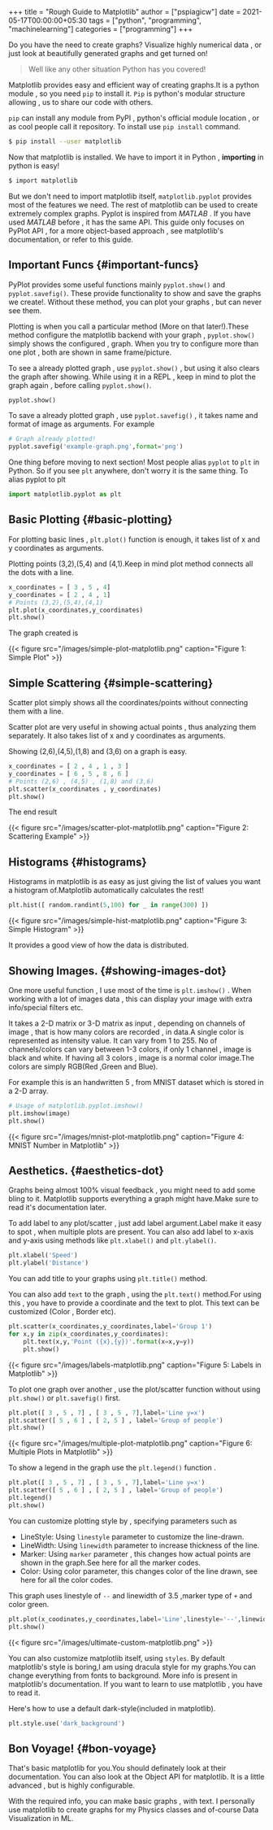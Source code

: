 +++
title = "Rough Guide to Matplotlib"
author = ["pspiagicw"]
date = 2021-05-17T00:00:00+05:30
tags = ["python", "programming", "machinelearning"]
categories = ["programming"]
+++

Do you have the need to create graphs? Visualize highly numerical data , or just look at beautifully generated graphs and get turned on!

> Well like any other situation Python has you covered!

Matplotlib provides easy and efficient way of creating graphs.It is a python module , so you need `pip` to install it. `Pip` is python's modular structure allowing , us to share our code with others.

`pip` can install any module from PyPI , python's official module location , or as cool people call it repository.
To install use `pip install` command.

```sh {linenos=false}
$ pip install --user matplotlib
```

Now that matplotlib is installed. We have to import it in Python , **importing** in python is easy!

```sh {linenos=false}
$ import matplotlib
```

But we don't need to import matplotlib itself, `matplotlib.pyplot` provides most of the features we need. The rest of matplotlib can be used to create extremely complex graphs.
Pyplot is inspired from _MATLAB_ . If you have used _MATLAB_ before , it has the same API.
This guide only focuses on PyPlot API , for a more object-based approach , see matplotlib's documentation, or refer to this guide.


## Important Funcs {#important-funcs}

PyPlot provides some useful functions mainly `pyplot.show()` and `pyplot.savefig()`.
These provide functionality to show and save the graphs we create!.
Without these method, you can plot your graphs , but can never see them.

Plotting is when you call a particular method (More on that later!).These method configure the matplotlib backend with your graph ,
`pyplot.show()` simply shows the configured , graph.
When you try to configure more than one plot , both are shown in same frame/picture.

To see a already plotted graph , use `pyplot.show()` , but using it also clears the graph after showing.
While using it in a REPL , keep in mind to plot the graph again , before calling `pyplot.show()`.

```python
pyplot.show()

```

To save a already plotted graph , use `pyplot.savefig()` , it takes name and format of image as arguments.
For example

```python
# Graph already plotted!
pyplot.savefig('example-graph.png',format='png')
```

One thing before moving to next section!
Most people alias `pyplot` to `plt` in Python. So if you see `plt` anywhere, don't worry it is the same thing.
To alias pyplot to plt

```python
import matplotlib.pyplot as plt

```


## Basic Plotting {#basic-plotting}

For plotting basic lines , `plt.plot()` function is enough, it takes list of x and y coordinates as arguments.

Plotting points (3,2),(5,4) and (4,1).Keep in mind plot method connects all the dots with a line.

```python
x_coordinates = [ 3 , 5 , 4]
y_coordinates = [ 2 , 4 , 1]
# Points (3,2),(5,4),(4,1)
plt.plot(x_coordinates,y_coordinates)
plt.show()

```


The graph created is

{{< figure src="/images/simple-plot-matplotlib.png" caption="Figure 1: Simple Plot" >}}


## Simple Scattering {#simple-scattering}

Scatter plot simply shows all the coordinates/points without connecting them with a line.

Scatter plot are very useful in showing actual points , thus analyzing them separately.
It also takes list of x and y coordinates as arguments.

Showing (2,6),(4,5),(1,8) and (3,6) on a graph is easy.

```python
x_coordinates = [ 2 , 4 , 1 , 3 ]
y_coordinates = [ 6 , 5 , 8 , 6 ]
# Points (2,6) , (4,5) , (1,8) and (3,6)
plt.scatter(x_coordinates , y_coordinates)
plt.show()

```

The end result

{{< figure src="/images/scatter-plot-matplotlib.png" caption="Figure 2: Scattering Example" >}}


## Histograms {#histograms}

Histograms in matplotlib is as easy as just giving the list of values you want a histogram of.Matplotlib automatically calculates the rest!

```python
plt.hist([ random.randint(5,100) for _ in range(300) ])

```

{{< figure src="/images/simple-hist-matplotlib.png" caption="Figure 3: Simple Histogram" >}}

It provides a good view of how the data is distributed.


## Showing Images. {#showing-images-dot}

One more useful function , I use most of the time is `plt.imshow()` . When working with a lot of images data ,  this can display your image with extra info/special filters etc.

It takes a 2-D matrix or 3-D matrix as input , depending on channels of image , that is how many colors are recorded , in data.A single color is represented as intensity value.
It can vary from 1 to 255.
No of channels/colors can vary between 1-3 colors, if only 1 channel , image is black and white.
If having all 3 colors , image is a normal color image.The colors are simply RGB(Red ,Green and Blue).

For example this is an handwritten 5 , from MNIST dataset which is stored in a 2-D array.

```python
# Usage of matplotlib.pyplot.imshow()
plt.imshow(image)
plt.show()
```

{{< figure src="/images/mnist-plot-matplotlib.png" caption="Figure 4: MNIST Number in Matplotlib" >}}


## Aesthetics. {#aesthetics-dot}

Graphs being almost 100% visual feedback , you might need to add some bling to it.
Matplotlib supports everything a graph might have.Make sure to read it's documentation later.

To add label to any plot/scatter , just add label argument.Label make it easy to spot , when multiple plots are present.
You can also add label to x-axis and y-axis using methods like `plt.xlabel()` and `plt.ylabel()`.

```python
plt.xlabel('Speed')
plt.ylabel('Distance')
```

You can add title to your graphs using `plt.title()` method.

You can also add `text` to the graph , using the `plt.text()` method.For using this , you have to provide a coordinate and the text to plot.
This text can be customized (Color , Border etc).

```python
plt.scatter(x_coordinates,y_coordinates,label='Group 1')
for x,y in zip(x_coordinates,y_coordinates):
    plt.text(x,y,'Point ({x},{y})'.format(x=x,y=y))
    plt.show()
```

{{< figure src="/images/labels-matplotlib.png" caption="Figure 5: Labels in Matplotlib" >}}

To plot one graph over another , use the plot/scatter function without using `plt.show()` or `plt.savefig()` first.

```python
plt.plot([ 3 , 5 , 7] , [ 3 , 5 , 7],label='Line y=x')
plt.scatter([ 5 , 6 ] , [ 2, 5 ] , label='Group of people')
plt.show()
```

{{< figure src="/images/multiple-plot-matplotlib.png" caption="Figure 6: Multiple Plots in Matplotlib" >}}

To show a legend in the graph use the `plt.legend()` function .

```python
plt.plot([ 3 , 5 , 7] , [ 3 , 5 , 7],label='Line y=x')
plt.scatter([ 5 , 6 ] , [ 2, 5 ] , label='Group of people')
plt.legend()
plt.show()
```

You can customize plotting style by , specifying parameters such as

-   LineStyle: Using `linestyle` parameter to customize the line-drawn.
-   LineWidth: Using `linewidth` parameter to increase thickness of the line.
-   Marker: Using `marker` parameter , this changes how actual points are shown in the graph.See here for all the marker codes.
-   Color: Using color parameter, this changes color of the line drawn, see here for all the color codes.

This graph uses linestyle of `--` and linewidth of 3.5 ,marker type of `+` and color green.

```python
plt.plot(x_coodinates,y_coordinates,label='Line',linestyle='--',linewidth=3.5,marker='+',color='g')
plt.show()
```

{{< figure src="/images/ultimate-custom-matplotlib.png" >}}

You can also customize matplotlib itself, using `styles`.
By default matplotlib's style is boring,I am using dracula style for my graphs.You can change everything from fonts to background. More info is present in matplotlib's documentation.
If you want to learn to use matplotlib , you have to read it.

Here's how to use a default dark-style(included in matplotlib).

```python
plt.style.use('dark_background')

```


## Bon Voyage! {#bon-voyage}

That's basic matplotlib for you.You should definately look at their documentation.
You can also look at the Object API for matplotlib. It is a little advanced , but is highly configurable.

With the required info, you can make basic graphs , with text. I personally use matplotlib to create graphs for my Physics classes and of-course Data Visualization in ML.
